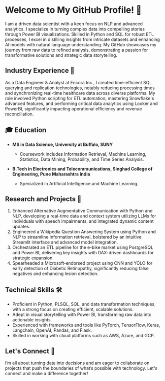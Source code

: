 # Welcome to My GitHub Profile! 👋

I am a driven data scientist with a keen focus on NLP and advanced analytics. I specialize in turning complex data into compelling stories through Power BI visualizations. Skilled in Python and SQL for robust ETL processes, I excel in distilling insights from intricate datasets and enhancing AI models with natural language understanding. My GitHub showcases my journey from raw data to refined analysis, demonstrating a passion for transformative solutions and strategic data storytelling.

## Industry Experience 💼
As a Data Engineer & Analyst at Encora Inc., I created time-efficient SQL querying and replication technologies, notably reducing processing times and synchronizing real-time healthcare data across diverse platforms. My role involved Python scripting for ETL automation, mastering Snowflake's advanced features, and performing critical data analytics using Looker and PowerBI, significantly impacting operational efficiency and revenue reconciliation.

## 🎓 Education

- **MS in Data Science, University at Buffalo, SUNY**
  - Coursework includes Information Retrieval, Machine Learning, Statistics, Data Mining, Probability, and Time Series Analysis.

- **B.Tech in Electronics and Telecommunications, Singhad College of Engineering, Pune Maharashtra India**
  - Specialized in Artificial Intelligence and Machine Learning.

## Research and Projects 🚀
1. Enhanced Alternative Augmentative Communication with Python and NLP, developing a real-time data and context system utilizing LLMs for individuals with speech impairments, and integrated dynamic content updates.
2. Engineered a Wikipedia Question Answering System using Python and NLP to streamline information retrieval, bolstered by an intuitive Streamlit interface and advanced model integration.
3. Orchestrated an ETL pipeline for the e-bike market using PostgreSQL and Power BI, delivering key insights with DAX-driven dashboards for strategic expansion.
4. Spearheaded a Microsoft-endorsed project using CNN and YOLO for early detection of Diabetic Retinopathy, significantly reducing false negatives and enhancing lesion detection.

## Technical Skills 🛠️
- Proficient in Python, PLSQL, SQL, and data transformation techniques, with a strong focus on creating efficient, scalable solutions.
- Adept in visual storytelling with Power BI, transforming raw data into actionable insights.
- Experienced with frameworks and tools like PyTorch, TensorFlow, Keras, Langchain, OpenAI, Pandas, and Flask.
- Skilled in working with cloud platforms such as AWS, Azure, and GCP.

## Let's Connect 📧 
I’m all about turning data into decisions and am eager to collaborate on projects that push the boundaries of what’s possible with technology. Let's connect and make a difference together!

